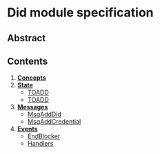 # Did module specification

## Abstract

## Contents

1. **[Concepts](01_concepts.md)**
2. **[State](02_state.md)**
    - [TOADD](02_state.md#bonds)
    - [TOADD](02_state.md#batches)
3. **[Messages](03_messages.md)**
    - [MsgAddDid](03_messages.md#MsgAddDid)
    - [MsgAddCredential](03_messages.md#MsgAddCredential)
5. **[Events](05_events.md)**
    - [EndBlocker](05_events.md#endblocker)
    - [Handlers](05_events.md#handlers)


